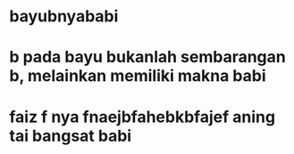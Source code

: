 # bayubnyababi

# b pada bayu bukanlah sembarangan b, melainkan memiliki makna babi

# faiz f nya fnaejbfahebkbfajef aning tai bangsat babi